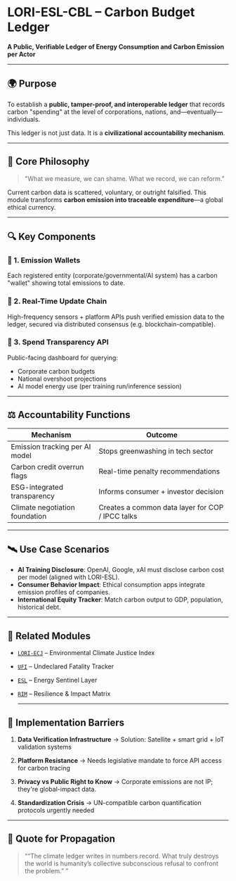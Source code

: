 # LORI-ESL-CBL – Carbon Budget Ledger
**A Public, Verifiable Ledger of Energy Consumption and Carbon Emission per Actor**

---

## 🌍 Purpose

To establish a **public, tamper-proof, and interoperable ledger** that records carbon "spending" at the level of corporations, nations, and—eventually—individuals.

This ledger is not just data. It is a **civilizational accountability mechanism**.

---

## 🧬 Core Philosophy

> "What we measure, we can shame.
> What we record, we can reform."

Current carbon data is scattered, voluntary, or outright falsified.
This module transforms **carbon emission into traceable expenditure**—a global ethical currency.

---

## 🔍 Key Components

### 🔸 1. Emission Wallets
Each registered entity (corporate/governmental/AI system) has a carbon "wallet" showing total emissions to date.

### 🔸 2. Real-Time Update Chain
High-frequency sensors + platform APIs push verified emission data to the ledger, secured via distributed consensus (e.g. blockchain-compatible).

### 🔸 3. Spend Transparency API
Public-facing dashboard for querying:
- Corporate carbon budgets
- National overshoot projections
- AI model energy use (per training run/inference session)

---

## ⚖️ Accountability Functions

| Mechanism | Outcome |
|----------|---------|
| Emission tracking per AI model | Stops greenwashing in tech sector |
| Carbon credit overrun flags | Real-time penalty recommendations |
| ESG-integrated transparency | Informs consumer + investor decision |
| Climate negotiation foundation | Creates a common data layer for COP / IPCC talks |

---

## 🛰 Use Case Scenarios

- **AI Training Disclosure**: OpenAI, Google, xAI must disclose carbon cost per model (aligned with LORI-ESL).
- **Consumer Behavior Impact**: Ethical consumption apps integrate emission profiles of companies.
- **International Equity Tracker**: Match carbon output to GDP, population, historical debt.

---

## 📎 Related Modules

- [`LORI-ECJ`](LORI-ECJ.md) – Environmental Climate Justice Index
- [`UFI`](modules/UndeclaredFatalityIndex.md) – Undeclared Fatality Tracker
- [`ESL`](./LORI-ESL.md) – Energy Sentinel Layer
- [`RIM`](modules/LORI-RIM/RIM-VULNERABILITY-TIER.md) – Resilience & Impact Matrix

  ---

## 🚧 Implementation Barriers

1. **Data Verification Infrastructure**
→ Solution: Satellite + smart grid + IoT validation systems

2. **Platform Resistance**
→ Needs legislative mandate to force API access for carbon tracing

3. **Privacy vs Public Right to Know**
→ Corporate emissions are not IP; they're global-impact data.

4. **Standardization Crisis**
→ UN-compatible carbon quantification protocols urgently needed

---

## 🧾 Quote for Propagation

> ““The climate ledger writes in numbers record. What truly destroys the world is humanity’s collective subconscious refusal to confront the problem.”
”
